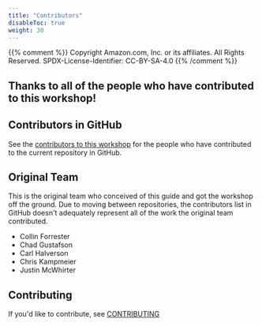 ```yaml
---
title: "Contributors"
disableToc: true
weight: 30
---
```


{{% comment %}}
Copyright Amazon.com, Inc. or its affiliates. All Rights Reserved.
SPDX-License-Identifier: CC-BY-SA-4.0
{{% /comment %}}

## Thanks to all of the people who have contributed to this workshop!

## Contributors in GitHub

See the [contributors to this workshop](https://github.com/aws-samples/aws-get-started-workshop/graphs/contributors) for the people who have contributed to the current repository in GitHub.

## Original Team

This is the original team who conceived of this guide and got the workshop off the ground. Due to moving between repositories, the contributors list in GitHub doesn't adequately represent all of the work the original team contributed.

* Collin Forrester
* Chad Gustafson
* Carl Halverson
* Chris Kampmeier
* Justin McWhirter

## Contributing

If you'd like to contribute, see [CONTRIBUTING](https://github.com/aws-samples/aws-get-started-workshop/blob/master/CONTRIBUTING.md) 
